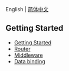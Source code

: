 English | [简体中文](./zh_CN/table_of_contents.md)

## Getting Started

- [Getting Started](./getting_started.md)
- [Router](./router.md)
- [Middleware](./middleware.md)
- [Data binding](./data_binding.md)
  <!-- - [Testing](./testing.md)

## Techniques

- [Authentication](./authentication.md)
- [Database](./database.md)
- [Validation](./router/validation.md)
- [Logger](./logger.md) -->
